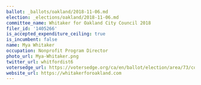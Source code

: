 ```yaml
---
ballot: _ballots/oakland/2018-11-06.md
election: _elections/oakland/2018-11-06.md
committee_name: Whitaker for Oakland City Council 2018
filer_id: '1405266'
is_accepted_expenditure_ceiling: true
is_incumbent: false
name: Mya Whitaker
occupation: Nonprofit Program Director
photo_url: Mya-Whitaker.png
twitter_url: whitfordist6
votersedge_url: https://votersedge.org/ca/en/ballot/election/area/73/contests/contest/17341/candidate/139767?&county=alameda%20county&election_authority_id=1
website_url: https://whitakerforoakland.com
---
```

